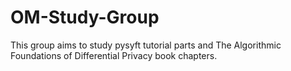 # OM-Study-Group
This group aims to study pysyft tutorial parts and The Algorithmic Foundations of Differential Privacy book chapters. 
